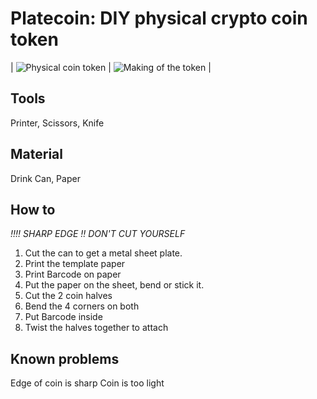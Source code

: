 Platecoin: DIY physical crypto coin token
=========================================

| ![Physical coin token](https://imagizer.imageshack.us/v2/300x300q90/661/XHJCWi.jpg "Physical coin token") | ![Making of the token](https://imagizer.imageshack.us/v2/300x300q90/901/wZEKC5.jpg "Making of the token") |

## Tools

Printer, Scissors, Knife

## Material

Drink Can, Paper

## How to

*!!!! SHARP EDGE !! DON'T CUT YOURSELF*

1. Cut the can to get a metal sheet plate.
2. Print the template paper
3. Print Barcode on paper
3. Put the paper on the sheet, bend or stick it.
4. Cut the 2 coin halves
5. Bend the 4 corners on both
6. Put Barcode inside
7. Twist the halves together to attach


## Known problems

Edge of coin is sharp
Coin is too light
